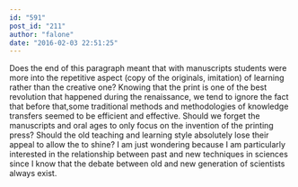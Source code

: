 ```yaml
---
id: "591"
post_id: "211"
author: "falone"
date: "2016-02-03 22:51:25"
---
```

Does the end of this paragraph meant that with manuscripts students were more into the repetitive aspect (copy of the originals, imitation) of learning rather than the creative one? Knowing that the print is one of the best revolution that happened during the renaissance, we tend to ignore the fact that before that,some traditional methods and methodologies of knowledge transfers seemed to be efficient and effective. Should we forget the manuscripts and oral ages to only focus on the invention of the printing press? Should the old teaching and learning style absolutely lose their appeal to allow the to shine? I am just wondering because I am particularly interested in the relationship between past and new techniques in sciences since I know that the debate between old and new generation of scientists always exist.
